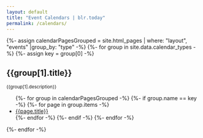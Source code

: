 ```yaml
---
layout: default
title: "Event Calendars | blr.today"
permalink: /calendars/
---
```

{%- assign calendarPagesGrouped = site.html_pages | where: "layout", "events" |group_by: "type" -%}
{%- for group in site.data.calendar_types -%}
{%- assign key = group[0] -%}
## {{group[1].title}}
<small>{{group[1].description}}</small>

<ul>
{%- for group in calendarPagesGrouped -%}
	{%- if group.name == key -%}
	{%- for page in group.items -%}
	<li>
		<a href="{{page.url}}">{{page.title}}</a>
	</li>
	{%- endfor -%}
	{%- endif -%}
{%- endfor -%}
</ul>
{%- endfor -%}
